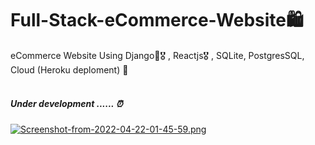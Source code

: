 # Full-Stack-eCommerce-Website🛍️
eCommerce Website Using Django🎯🎖️ , Reactjs🎖️ , SQLite, PostgresSQL, Cloud (Heroku deploment) 🛒 <br>
<br>
<h5>Under development ...... ⏰</h5>

[![Screenshot-from-2022-04-22-01-45-59.png](https://i.postimg.cc/tg1vQPHs/Screenshot-from-2022-04-22-01-45-59.png)](https://postimg.cc/67XfC8qK)
